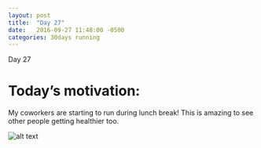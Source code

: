 ```yaml
---
layout: post
title:  "Day 27"
date:   2016-09-27 11:48:00 -0500
categories: 30days running
---
```

Day 27

# Today’s motivation:

My coworkers are starting to run during lunch break! This is amazing to see other people getting healthier too.

![alt text]({{site.baseurl}}/img/day27.jpg "Day 27 - Snapped a screenshot at 5km")